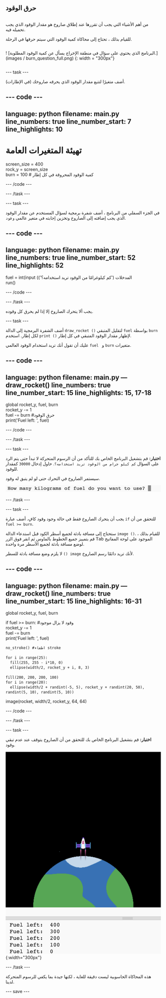 ## حرق الوقود

<div style="display: flex; flex-wrap: wrap">
<div style="flex-basis: 200px; flex-grow: 1; margin-right: 15px;">

من أهم الأشياء التي يجب أن تقررها عند إطلاق صاروخ هو مقدار الوقود الذي يجب تحميله فيه. 

للقيام بذلك ، تحتاج إلى محاكاة كمية الوقود التي سيتم حرقها في الرحلة.
</div>

! [البرنامج الذي يحتوي على سؤال في منطقة الإخراج يسأل عن كمية الوقود المطلوبة.] (images / burn_question_full.png) {: width = "300px"}

</div>

--- task ---

أضف متغيرًا لتتبع مقدار الوقود الذي يحرقه صاروخك (في الإطارات).

--- code ---
---
language: python filename: main.py line_numbers: true line_number_start: 7
line_highlights: 10
---

# تهيئة المتغيرات العامة
screen_size = 400   
rock_y = screen_size  
burn = 100 # كمية الوقود المحروقة في كل إطار

--- /code ---

--- /task ---


--- task ---

في الجزء السفلي من البرنامج ، أضف شفرة برمجية لسؤال المستخدم عن مقدار الوقود الذي يجب إضافته إلى الصاروخ وتخزين إجابته في متغير عالمي `وقود`.

--- code ---
---
language: python filename: main.py line_numbers: true line_number_start: 52
line_highlights: 52
---

fuel = int(input (المدخلات ('كم كيلوغرامًا من الوقود تريد استخدامه؟')   
run()

--- /code ---

--- /task ---

يجب ألا يتحرك الصاروخ إلا إذا لم يحرق كل وقوده.

--- task ---

أضف الشفرة البرمجية إلى الدالة `draw_rocket ()` لتقليل المتبقي `fuel` بواسطة `burn` لكل إطار. استخدم `print ()` لإظهار مقدار الوقود المتبقي في كل إطار.

عليك أن تقول أنك تريد استخدام الوقود العالمي `fuel ` و `burn` متغيرات.

--- code ---
---
language: python filename: main.py — draw_rocket() line_numbers: true line_number_start: 15
line_highlights: 15, 17-18
---

  global rocket_y, fuel, burn   
rocket_y -= 1   
fuel -= burn #حرق الوقود   
print('Fuel left: ', fuel)

--- /code ---

--- /task ---

--- task ---

**اختبار:** قم بتشغيل البرنامج الخاص بك للتأكد من أن الرسوم المتحركة لا تبدأ حتى يتم الرد على السؤال `كم كيلو جرام من الوقود تريد استخدامه؟`. حاول إدخال `30000` كمقدار للوقود.

سيستمر الصاروخ في التحرك حتى لو لم يتبق له وقود.

![البرنامج الذي يحتوي على سؤال في منطقة الإخراج يسأل عن مقدار الوقود المطلوب.](images/burn_question.png)

--- /task ---

--- task ---

يجب أن يتحرك الصاروخ فقط في حالة وجود وقود كافٍ. أضف عبارة `if` للتحقق من أن `fuel >= burn`.

ستحتاج إلى مسافة بادئة لجميع أسطر الكود قبل استدعاء الدالة `image ()`. للقيام بذلك ، قم بتمييز جميع الخطوط بالماوس ثم انقر فوق الزر <kbd>Tab</kbd> الموجود على لوحة المفاتيح لوضع مسافة بادئة لجميع الأسطر مرة واحدة.

لا يلزم وضع مسافة بادئة للسطر `() image` لأنك تريد دائمًا رسم الصاروخ.

--- code ---
---
language: python filename: main.py — draw_rocket() line_numbers: true line_number_start: 15
line_highlights: 16-31
---

  global rocket_y, fuel, burn

  if fuel >= burn: #وقود لا يزال موجود   
rocket_y -= 1   
fuel -= burn   
print('Fuel left: ', fuel)   

    no_stroke() #اطفاء stroke   
    
    for i in range(25):   
      fill(255, 255 - i*10, 0)   
      ellipse(width/2, rocket_y + i, 8, 3)    
    
    fill(200, 200, 200, 100)   
    for i in range(20):   
      ellipse(width/2 + randint(-5, 5), rocket_y + randint(20, 50), randint(5, 10), randint(5, 10))

  image(rocket, width/2, rocket_y, 64, 64)

--- /code ---

--- /task ---

--- task ---

**اختبار:** قم بتشغيل البرنامج الخاص بك للتحقق من أن الصاروخ يتوقف عند عدم تبقي وقود.

![صورة صاروخ في منتصف الشاشة عليها عبارة "وقود متبقي: 0".](images/burn_empty.png){:width="300px"}

--- /task ---

هذه المحاكاة الحاسوبية ليست دقيقة للغاية ، لكنها جيدة بما يكفي للرسوم المتحركة لدينا.

--- save ---

